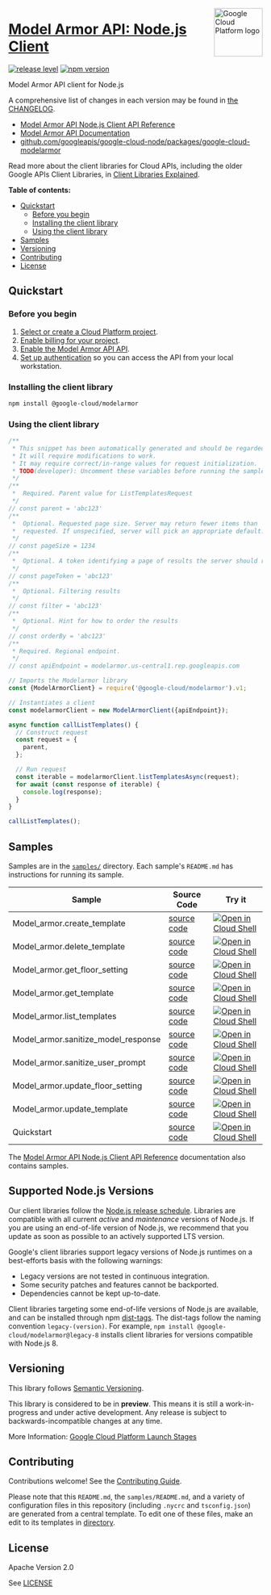 [//]: # "This README.md file is auto-generated, all changes to this file will be lost."
[//]: # "To regenerate it, use `python -m synthtool`."
<img src="https://avatars2.githubusercontent.com/u/2810941?v=3&s=96" alt="Google Cloud Platform logo" title="Google Cloud Platform" align="right" height="96" width="96"/>

# [Model Armor API: Node.js Client](https://github.com/googleapis/google-cloud-node/tree/main/packages/google-cloud-modelarmor)

[![release level](https://img.shields.io/badge/release%20level-preview-yellow.svg?style=flat)](https://cloud.google.com/terms/launch-stages)
[![npm version](https://img.shields.io/npm/v/@google-cloud/modelarmor.svg)](https://www.npmjs.org/package/@google-cloud/modelarmor)




Model Armor API client for Node.js


A comprehensive list of changes in each version may be found in
[the CHANGELOG](https://github.com/googleapis/google-cloud-node/tree/main/packages/google-cloud-modelarmor/CHANGELOG.md).

* [Model Armor API Node.js Client API Reference][client-docs]
* [Model Armor API Documentation][product-docs]
* [github.com/googleapis/google-cloud-node/packages/google-cloud-modelarmor](https://github.com/googleapis/google-cloud-node/tree/main/packages/google-cloud-modelarmor)

Read more about the client libraries for Cloud APIs, including the older
Google APIs Client Libraries, in [Client Libraries Explained][explained].

[explained]: https://cloud.google.com/apis/docs/client-libraries-explained

**Table of contents:**


* [Quickstart](#quickstart)
  * [Before you begin](#before-you-begin)
  * [Installing the client library](#installing-the-client-library)
  * [Using the client library](#using-the-client-library)
* [Samples](#samples)
* [Versioning](#versioning)
* [Contributing](#contributing)
* [License](#license)

## Quickstart

### Before you begin

1.  [Select or create a Cloud Platform project][projects].
1.  [Enable billing for your project][billing].
1.  [Enable the Model Armor API API][enable_api].
1.  [Set up authentication][auth] so you can access the
    API from your local workstation.

### Installing the client library

```bash
npm install @google-cloud/modelarmor
```


### Using the client library

```javascript
/**
 * This snippet has been automatically generated and should be regarded as a code template only.
 * It will require modifications to work.
 * It may require correct/in-range values for request initialization.
 * TODO(developer): Uncomment these variables before running the sample.
 */
/**
 *  Required. Parent value for ListTemplatesRequest
 */
// const parent = 'abc123'
/**
 *  Optional. Requested page size. Server may return fewer items than
 *  requested. If unspecified, server will pick an appropriate default.
 */
// const pageSize = 1234
/**
 *  Optional. A token identifying a page of results the server should return.
 */
// const pageToken = 'abc123'
/**
 *  Optional. Filtering results
 */
// const filter = 'abc123'
/**
 *  Optional. Hint for how to order the results
 */
// const orderBy = 'abc123'
/**
 * Required. Regional endpoint.
 */
// const apiEndpoint = modelarmor.us-central1.rep.googleapis.com

// Imports the Modelarmor library
const {ModelArmorClient} = require('@google-cloud/modelarmor').v1;

// Instantiates a client
const modelarmorClient = new ModelArmorClient({apiEndpoint});

async function callListTemplates() {
  // Construct request
  const request = {
    parent,
  };

  // Run request
  const iterable = modelarmorClient.listTemplatesAsync(request);
  for await (const response of iterable) {
    console.log(response);
  }
}

callListTemplates();

```



## Samples

Samples are in the [`samples/`](https://github.com/googleapis/google-cloud-node/tree/main/packages/google-cloud-modelarmor/samples) directory. Each sample's `README.md` has instructions for running its sample.

| Sample                      | Source Code                       | Try it |
| --------------------------- | --------------------------------- | ------ |
| Model_armor.create_template | [source code](https://github.com/googleapis/google-cloud-node/blob/main/packages/google-cloud-modelarmor/samples/generated/v1/model_armor.create_template.js) | [![Open in Cloud Shell][shell_img]](https://console.cloud.google.com/cloudshell/open?git_repo=https://github.com/googleapis/google-cloud-node&page=editor&open_in_editor=packages/google-cloud-modelarmor/samples/generated/v1/model_armor.create_template.js,packages/google-cloud-modelarmor/samples/README.md) |
| Model_armor.delete_template | [source code](https://github.com/googleapis/google-cloud-node/blob/main/packages/google-cloud-modelarmor/samples/generated/v1/model_armor.delete_template.js) | [![Open in Cloud Shell][shell_img]](https://console.cloud.google.com/cloudshell/open?git_repo=https://github.com/googleapis/google-cloud-node&page=editor&open_in_editor=packages/google-cloud-modelarmor/samples/generated/v1/model_armor.delete_template.js,packages/google-cloud-modelarmor/samples/README.md) |
| Model_armor.get_floor_setting | [source code](https://github.com/googleapis/google-cloud-node/blob/main/packages/google-cloud-modelarmor/samples/generated/v1/model_armor.get_floor_setting.js) | [![Open in Cloud Shell][shell_img]](https://console.cloud.google.com/cloudshell/open?git_repo=https://github.com/googleapis/google-cloud-node&page=editor&open_in_editor=packages/google-cloud-modelarmor/samples/generated/v1/model_armor.get_floor_setting.js,packages/google-cloud-modelarmor/samples/README.md) |
| Model_armor.get_template | [source code](https://github.com/googleapis/google-cloud-node/blob/main/packages/google-cloud-modelarmor/samples/generated/v1/model_armor.get_template.js) | [![Open in Cloud Shell][shell_img]](https://console.cloud.google.com/cloudshell/open?git_repo=https://github.com/googleapis/google-cloud-node&page=editor&open_in_editor=packages/google-cloud-modelarmor/samples/generated/v1/model_armor.get_template.js,packages/google-cloud-modelarmor/samples/README.md) |
| Model_armor.list_templates | [source code](https://github.com/googleapis/google-cloud-node/blob/main/packages/google-cloud-modelarmor/samples/generated/v1/model_armor.list_templates.js) | [![Open in Cloud Shell][shell_img]](https://console.cloud.google.com/cloudshell/open?git_repo=https://github.com/googleapis/google-cloud-node&page=editor&open_in_editor=packages/google-cloud-modelarmor/samples/generated/v1/model_armor.list_templates.js,packages/google-cloud-modelarmor/samples/README.md) |
| Model_armor.sanitize_model_response | [source code](https://github.com/googleapis/google-cloud-node/blob/main/packages/google-cloud-modelarmor/samples/generated/v1/model_armor.sanitize_model_response.js) | [![Open in Cloud Shell][shell_img]](https://console.cloud.google.com/cloudshell/open?git_repo=https://github.com/googleapis/google-cloud-node&page=editor&open_in_editor=packages/google-cloud-modelarmor/samples/generated/v1/model_armor.sanitize_model_response.js,packages/google-cloud-modelarmor/samples/README.md) |
| Model_armor.sanitize_user_prompt | [source code](https://github.com/googleapis/google-cloud-node/blob/main/packages/google-cloud-modelarmor/samples/generated/v1/model_armor.sanitize_user_prompt.js) | [![Open in Cloud Shell][shell_img]](https://console.cloud.google.com/cloudshell/open?git_repo=https://github.com/googleapis/google-cloud-node&page=editor&open_in_editor=packages/google-cloud-modelarmor/samples/generated/v1/model_armor.sanitize_user_prompt.js,packages/google-cloud-modelarmor/samples/README.md) |
| Model_armor.update_floor_setting | [source code](https://github.com/googleapis/google-cloud-node/blob/main/packages/google-cloud-modelarmor/samples/generated/v1/model_armor.update_floor_setting.js) | [![Open in Cloud Shell][shell_img]](https://console.cloud.google.com/cloudshell/open?git_repo=https://github.com/googleapis/google-cloud-node&page=editor&open_in_editor=packages/google-cloud-modelarmor/samples/generated/v1/model_armor.update_floor_setting.js,packages/google-cloud-modelarmor/samples/README.md) |
| Model_armor.update_template | [source code](https://github.com/googleapis/google-cloud-node/blob/main/packages/google-cloud-modelarmor/samples/generated/v1/model_armor.update_template.js) | [![Open in Cloud Shell][shell_img]](https://console.cloud.google.com/cloudshell/open?git_repo=https://github.com/googleapis/google-cloud-node&page=editor&open_in_editor=packages/google-cloud-modelarmor/samples/generated/v1/model_armor.update_template.js,packages/google-cloud-modelarmor/samples/README.md) |
| Quickstart | [source code](https://github.com/googleapis/google-cloud-node/blob/main/packages/google-cloud-modelarmor/samples/quickstart.js) | [![Open in Cloud Shell][shell_img]](https://console.cloud.google.com/cloudshell/open?git_repo=https://github.com/googleapis/google-cloud-node&page=editor&open_in_editor=packages/google-cloud-modelarmor/samples/quickstart.js,packages/google-cloud-modelarmor/samples/README.md) |



The [Model Armor API Node.js Client API Reference][client-docs] documentation
also contains samples.

## Supported Node.js Versions

Our client libraries follow the [Node.js release schedule](https://github.com/nodejs/release#release-schedule).
Libraries are compatible with all current _active_ and _maintenance_ versions of
Node.js.
If you are using an end-of-life version of Node.js, we recommend that you update
as soon as possible to an actively supported LTS version.

Google's client libraries support legacy versions of Node.js runtimes on a
best-efforts basis with the following warnings:

* Legacy versions are not tested in continuous integration.
* Some security patches and features cannot be backported.
* Dependencies cannot be kept up-to-date.

Client libraries targeting some end-of-life versions of Node.js are available, and
can be installed through npm [dist-tags](https://docs.npmjs.com/cli/dist-tag).
The dist-tags follow the naming convention `legacy-(version)`.
For example, `npm install @google-cloud/modelarmor@legacy-8` installs client libraries
for versions compatible with Node.js 8.

## Versioning

This library follows [Semantic Versioning](http://semver.org/).







This library is considered to be in **preview**. This means it is still a
work-in-progress and under active development. Any release is subject to
backwards-incompatible changes at any time.


More Information: [Google Cloud Platform Launch Stages][launch_stages]

[launch_stages]: https://cloud.google.com/terms/launch-stages

## Contributing

Contributions welcome! See the [Contributing Guide](https://github.com/googleapis/google-cloud-node/blob/main/CONTRIBUTING.md).

Please note that this `README.md`, the `samples/README.md`,
and a variety of configuration files in this repository (including `.nycrc` and `tsconfig.json`)
are generated from a central template. To edit one of these files, make an edit
to its templates in
[directory](https://github.com/googleapis/synthtool).

## License

Apache Version 2.0

See [LICENSE](https://github.com/googleapis/google-cloud-node/blob/main/LICENSE)

[client-docs]: https://cloud.google.com/nodejs/docs/reference/modelarmor/latest
[product-docs]: https://cloud.google.com/security-command-center/docs/model-armor-overview
[shell_img]: https://gstatic.com/cloudssh/images/open-btn.png
[projects]: https://console.cloud.google.com/project
[billing]: https://support.google.com/cloud/answer/6293499#enable-billing
[enable_api]: https://console.cloud.google.com/flows/enableapi?apiid=modelarmor.googleapis.com
[auth]: https://cloud.google.com/docs/authentication/external/set-up-adc-local
